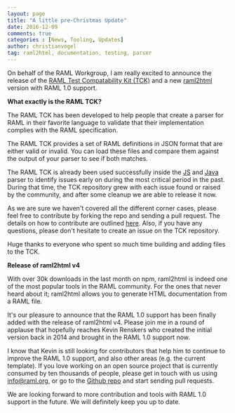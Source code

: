 ```yaml
---
layout: page
title: "A little pre-Christmas Update"
date: 2016-12-09
comments: true
categories : [News, Tooling, Updates]
author: christianvogel
tag: raml2html, documentation, testing, parser
---
```


On behalf of the RAML Workgroup, I am really excited to announce the release of the [RAML Test Compatability Kit (TCK)](https://github.com/raml-org/raml-tck) and a new [raml2html](https://github.com/raml2html/raml2html) version with RAML 1.0 support.

**What exactly is the RAML TCK?**

The RAML TCK has been developed to help people that create a parser for RAML in their favorite language to validate that their implementation complies with the RAML specification.

The RAML TCK  provides a set of RAML definitions in JSON format that are either valid or invalid. You can load these files and compare them against the output of your parser to see if both matches.

The RAML TCK is already been used successfully inside the [JS](https://github.com/raml-org/raml-js-parser-2) and [Java](https://github.com/raml-org/raml-java-parser) parser to identify issues early on during the most critical period in the past. During that time, the TCK repository grew with each issue found or raised by the community, and after some cleanup we are able to release it now.

As we are sure we haven't covered all the different corner cases, please feel free to contribute by forking the repo and sending a pull request. The details on how to contribute are outlined [here](https://github.com/raml-org/raml-tck/blob/master/README.md#contributing-tests). Also, if you have any questions, please don't hesitate to create an issue on the TCK repository.

Huge thanks to everyone who spent so much time building and adding files to the TCK.

**Release of raml2html v4**

With over 30k downloads in the last month on npm, raml2html is indeed one of the most popular tools in the RAML community. For the ones that never heard about it; raml2html allows you to generate HTML documentation from a RAML file.

It's our pleasure to announce that the RAML 1.0 support has been finally added with the release of raml2html v4. Please join me in a round of applause that hopefully reaches Kevin Renskers who created the initial version back in 2014 and brought in the RAML 1.0 support now.

I know that Kevin is still looking for contributors that help him to continue to improve the RAML 1.0 support, and also other areas (e.g.  the current template). If you love working on an open source project that is currently consumed by ten thousands of people, please get in touch with us using info@raml.org, or go to the [Github repo](https://github.com/raml2html/raml2html) and start sending pull requests.

We are looking forward to more contribution and tools with RAML 1.0 support in the future. We will definitely keep you up to date.